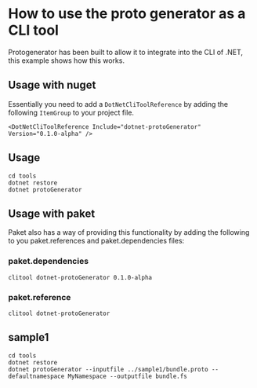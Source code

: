 # How to use the proto generator as a CLI tool

Protogenerator has been built to allow it to integrate into the CLI of .NET, this example shows how this works.

## Usage with nuget

Essentially you need to add a `DotNetCliToolReference` by adding the following `ItemGroup` to your project file.

```
<DotNetCliToolReference Include="dotnet-protoGenerator" Version="0.1.0-alpha" />
```
## Usage

```
cd tools
dotnet restore
dotnet protoGenerator
```

## Usage with paket

Paket also has a way of providing this functionality by adding the following to you paket.references and paket.dependencies files:

### paket.dependencies
```
clitool dotnet-protoGenerator 0.1.0-alpha
```

### paket.reference
```
clitool dotnet-protoGenerator
```


## sample1

```
cd tools
dotnet restore
dotnet protoGenerator --inputfile ../sample1/bundle.proto --defaultnamespace MyNamespace --outputfile bundle.fs
```


